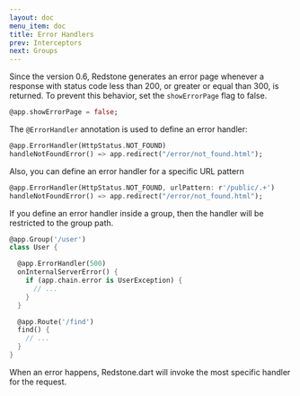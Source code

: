 ```yaml
---
layout: doc
menu_item: doc
title: Error Handlers
prev: Interceptors
next: Groups
---
```

Since the version 0.6, Redstone generates an error page whenever a response with status code less than 200, or greater 
or equal than 300, is returned. To prevent this behavior, set the `showErrorPage` flag to false.

```dart
@app.showErrorPage = false;
```

The `@ErrorHandler` annotation is used to define an error handler:

```dart
@app.ErrorHandler(HttpStatus.NOT_FOUND)
handleNotFoundError() => app.redirect("/error/not_found.html");
```

Also, you can define an error handler for a specific URL pattern

```dart
@app.ErrorHandler(HttpStatus.NOT_FOUND, urlPattern: r'/public/.+')
handleNotFoundError() => app.redirect("/error/not_found.html");
```

If you define an error handler inside a group, then the handler will be restricted to the group path.

```dart
@app.Group('/user')
class User {

  @app.ErrorHandler(500)
  onInternalServerError() {
    if (app.chain.error is UserException) {
      // ...
    } 
  }

  @app.Route('/find')
  find() {
    // ...
  }
}
```

When an error happens, Redstone.dart will invoke the most specific handler for the request.


